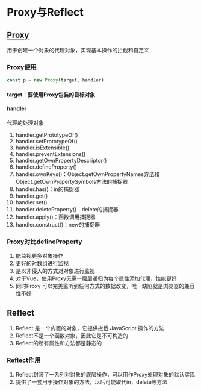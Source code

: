 # Proxy与Reflect

## [Proxy](https://developer.mozilla.org/zh-CN/docs/Web/JavaScript/Reference/Global_Objects/Proxy)

用于创建一个对象的代理对象，实现基本操作的拦截和自定义

### Proxy使用

```js
const p = new Proxy(target, handler)
```

#### target：要使用Proxy包装的目标对象

#### handler

代理的处理对象

01. handler.getPrototypeOf()
02. handler.setPrototypeOf()
03. handler.isExtensible()
04. handler.preventExtensions()
05. handler.getOwnPropertyDescriptor()
06. handler.defineProperty()
07. handler.ownKeys()：Object.getOwnPropertyNames方法和Object.getOwnPropertySymbols方法的捕捉器
08. handler.has()：in的捕捉器
09. handler.get()
10. handler.set()
11. handler.deleteProperty()：delete的捕捉器
12. handler.apply()：函数调用捕捉器
13. handler.construct()：new的捕捉器

### Proxy对比defineProperty

01. 能监视更多对象操作
02. 更好的对数组进行监视
03. 是以非侵入的方式对对象进行监视
04. 对于Vue，使用Proxy无需一层层递归为每个属性添加代理，性能更好
05. 同时Proxy 可以完美监听到任何方式的数据改变，唯一缺陷就是浏览器的兼容性不好

## Reflect

01. Reflect 是一个内置的对象，它提供拦截 JavaScript 操作的方法
02. Reflect不是一个函数对象，因此它是不可构造的
03. Reflect的所有属性和方法都是静态的

### Reflect作用

01. Reflect封装了一系列对对象的底层操作，可以用作Proxy处理对象的默认实现
02. 提供了一套用于操作对象的方法，以后可能取代in，delete等方法
